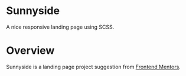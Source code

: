 # Sunnyside
  A nice responsive landing page using SCSS.

# Overview
  Sunnyside is a landing page project suggestion from [Frontend Mentors](https://www.frontendmentor.io/).
  
  
